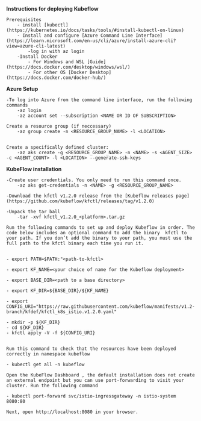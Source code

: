 **Instructions for deploying Kubeflow**
    
    Prerequisites
        - install [kubectl](https://kubernetes.io/docs/tasks/tools/#install-kubectl-on-linux)
        - Install and configure [Azure Command Line Interface](https://learn.microsoft.com/en-us/cli/azure/install-azure-cli?view=azure-cli-latest)
            -log in with az login
        -Install Docker
            - For Windows and WSL [Guide](https://docs.docker.com/desktop/windows/wsl/)
            - For other OS [Docker Desktop](https://docs.docker.com/docker-hub/)

    

**Azure Setup**

    -To log into Azure from the command line interface, run the following commands
        -az login
        -az account set --subscription <NAME OR ID OF SUBSCRIPTION>

    Create a resource group (if neccessary)
        -az group create -n <RESOURCE_GROUP_NAME> -l <LOCATION>


    Create a specifically defined cluster:
        -az aks create -g <RESOURCE_GROUP_NAME> -n <NAME> -s <AGENT_SIZE> -c <AGENT_COUNT> -l <LOCATION> --generate-ssh-keys



**KubeFlow installation**

    -Create user credentials. You only need to run this command once.
        -az aks get-credentials -n <NAME> -g <RESOURCE_GROUP_NAME>

    -Download the kfctl v1.2.0 release from the [Kubeflow releases page](https://github.com/kubeflow/kfctl/releases/tag/v1.2.0)

    -Unpack the tar ball
        -tar -xvf kfctl_v1.2.0_<platform>.tar.gz

    Run the following commands to set up and deploy Kubeflow in order. The code below includes an optional command to add the binary  kfctl to your path. If you don’t add the binary to your path, you must use the full path to the kfctl binary each time you run it.


    - export PATH=$PATH:"<path-to-kfctl>

    - export KF_NAME=<your choice of name for the Kubeflow deployment>

    - export BASE_DIR=<path to a base directory>
        
    - export KF_DIR=${BASE_DIR}/${KF_NAME}

    - export CONFIG_URI="https://raw.githubusercontent.com/kubeflow/manifests/v1.2-branch/kfdef/kfctl_k8s_istio.v1.2.0.yaml"

    - mkdir -p ${KF_DIR}
    - cd ${KF_DIR}
    - kfctl apply -V -f ${CONFIG_URI}


    Run this command to check that the resources have been deployed correctly in namespace kubeflow

    - kubectl get all -n kubeflow

    Open the KubeFlow Dashboard , the default installation does not create an external endpoint but you can use port-forwarding to visit your cluster. Run the following command

    - kubectl port-forward svc/istio-ingressgateway -n istio-system 8080:80

    Next, open http://localhost:8080 in your browser.
